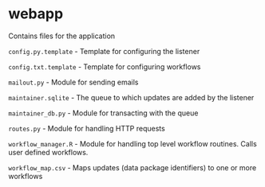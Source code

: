 # webapp

Contains files for the application

`config.py.template` - Template for configuring the listener

`config.txt.template` - Template for configuring workflows

`mailout.py` - Module for sending emails

`maintainer.sqlite` - The queue to which updates are added by the listener

`maintainer_db.py` - Module for transacting with the queue

`routes.py` - Module for handling HTTP requests

`workflow_manager.R` - Module for handling top level workflow routines. Calls user defined workflows.

`workflow_map.csv` - Maps updates (data package identifiers) to one or more workflows
